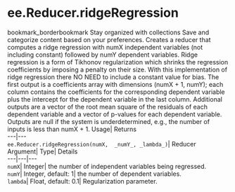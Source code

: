  
#  ee.Reducer.ridgeRegression 
bookmark_borderbookmark Stay organized with collections  Save and categorize content based on your preferences.
Creates a reducer that computes a ridge regression with numX independent variables (not including constant) followed by numY dependent variables. Ridge regression is a form of Tikhonov regularization which shrinks the regression coefficients by imposing a penalty on their size. With this implementation of ridge regression there NO NEED to include a constant value for bias. 
The first output is a coefficients array with dimensions (numX + 1, numY); each column contains the coefficients for the corresponding dependent variable plus the intercept for the dependent variable in the last column. Additional outputs are a vector of the root mean square of the residuals of each dependent variable and a vector of p-values for each dependent variable. Outputs are null if the system is underdetermined, e.g., the number of inputs is less than numX + 1.
Usage| Returns  
---|---  
`ee.Reducer.ridgeRegression(numX,  _numY_, _lambda_)`| Reducer  
Argument| Type| Details  
---|---|---  
`numX`| Integer| the number of independent variables being regressed.  
`numY`| Integer, default: 1| the number of dependent variables.  
`lambda`| Float, default: 0.1| Regularization parameter.  
